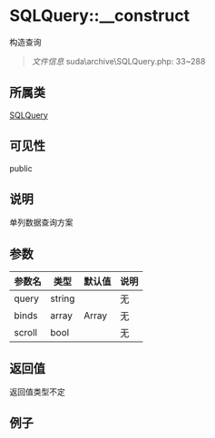 # SQLQuery::__construct
构造查询
> *文件信息* suda\archive\SQLQuery.php: 33~288
## 所属类 

[SQLQuery](../SQLQuery.md)

## 可见性

  public  
## 说明

单列数据查询方案


## 参数

| 参数名 | 类型 | 默认值 | 说明 |
|--------|-----|-------|-------|
| query |  string |  | 无 |
| binds |  array | Array | 无 |
| scroll |  bool |  | 无 |

## 返回值
返回值类型不定

## 例子